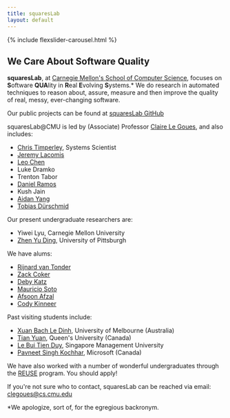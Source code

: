 ```yaml
---
title: squaresLab
layout: default
---
```

{% include flexslider-carousel.html %}

## We Care About Software Quality

**squaresLab**, at [Carnegie Mellon's School of Computer
Science](https://www.cs.cmu.edu/), focuses on **S**oftware **QUA**lity in
**R**eal **E**volving **S**ystems.* We do research in automated techniques to
reason about, assure, measure and then improve the quality of real, messy,
ever-changing software.

Our public projects can be found at [squaresLab
GitHub](https://github.com/squaresLab)

squaresLab@CMU is led by (Associate) Professor [Claire Le
Goues](https://www.clairelegoues.com), and also includes:

*   [Chris Timperley](https://www.christimperley.co.uk), Systems Scientist
*   [Jeremy Lacomis](https://www.cs.cmu.edu/~jlacomis/)
*   [Leo Chen](https://poosomooso.github.io/)
*   Luke Dramko
*   Trenton Tabor
*   [Daniel Ramos](https://sat.inesc-id.pt/~drr/)
*   Kush Jain
*   [Aidan Yang](https://aidanby.github.io/)
*   [Tobias Dürschmid](https://tobiasduerschmid.github.io/)

Our present undergraduate researchers are:
*   Yiwei Lyu, Carnegie Mellon University
*   [Zhen Yu Ding](https://zhenyuding.com), University of Pittsburgh

We have alums:
*   [Rijnard van Tonder](https://rijnard.com/)
*   [Zack Coker](https://zackc.github.io)
*   [Deby Katz](https://www.cs.cmu.edu/~dskatz/)
*   [Mauricio Soto](https://www.cs.cmu.edu/~msotogon/)
*   [Afsoon Afzal](https://www.cs.cmu.edu/~afsoona)
*   [Cody Kinneer](https://kinneerc.github.io)


Past visiting students include:
* [Xuan Bach Le Dinh](https://xuanbachle.github.io/), University of Melbourne (Australia)
* [Tian Yuan](https://sophiaytian.com/), Queen's University (Canada)
* [Le Bui Tien Duy](https://sites.google.com/site/lebuitienduy), Singapore
  Management University
* [Pavneet Singh Kochhar](https://kochharps.wixsite.com/pavneet), Microsoft (Canada) 

We have also worked with a number of wonderful undergraduates through the [REUSE](https://reuse.cs.cmu.edu) program.  You should apply!

If you're not sure who to contact, squaresLab can be reached via email: clegoues@cs.cmu.edu


*We apologize, sort of, for the egregious backronym.

